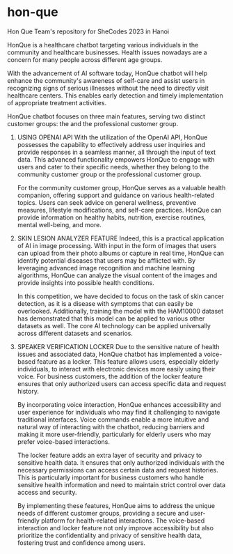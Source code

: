 # hon-que
Hon Que Team's repository for SheCodes 2023 in Hanoi

HonQue is a healthcare chatbot targeting various individuals in the community and healthcare businesses. Health issues nowadays are a concern for many people across different age groups.

With the advancement of AI software today, HonQue chatbot will help enhance the community's awareness of self-care and assist users in recognizing signs of serious illnesses without the need to directly visit healthcare centers. This enables early detection and timely implementation of appropriate treatment activities.

HonQue chatbot focuses on three main features, serving two distinct customer groups: the  and the professional customer group.


1. USING OPENAI API
   With the utilization of the OpenAI API, HonQue possesses the capability to effectively address      user inquiries and provide responses in a seamless manner, all through the input of text data.      This advanced functionality empowers HonQue to engage with users and cater to their specific        needs, whether they belong to the community customer group or the professional customer group.
  
   For the community customer group, HonQue serves as a valuable health companion, offering            support and guidance on various health-related topics. Users can seek advice on general             wellness, preventive measures, lifestyle modifications, and self-care practices. HonQue can         provide information on healthy habits, nutrition, exercise routines, mental well-being, and more.

2. SKIN LESION ANALYZER FEATURE
   Indeed, this is a practical application of AI in image processing. With input in the form of        images that users can upload from their photo albums or capture in real time, HonQue can            identify potential diseases that users may be afflicted with. By leveraging advanced image          recognition and machine learning algorithms, HonQue can analyze the visual content of the images    and provide insights into possible health conditions.

   In this competition, we have decided to focus on the task of skin cancer detection, as it is a      disease with symptoms that can easily be overlooked. Additionally, training the model with the      HAM10000 dataset has demonstrated that this model can be applied to various other datasets as       well. The core AI technology can be applied universally across different datasets and scenarios.

3. SPEAKER VERIFICATION LOCKER
   Due to the sensitive nature of health issues and associated data, HonQue chatbot has implemented    a voice-based feature as a locker. This feature allows users, especially elderly individuals, to    interact with electronic devices more easily using their voice. For business customers, the         addition of the locker feature ensures that only authorized users can access specific data and      request history.

   By incorporating voice interaction, HonQue enhances accessibility and user experience for           individuals who may find it challenging to navigate traditional interfaces. Voice commands          enable a more intuitive and natural way of interacting with the chatbot, reducing barriers and      making it more user-friendly, particularly for elderly users who may prefer voice-based             interactions.

   The locker feature adds an extra layer of security and privacy to sensitive health data. It         ensures that only authorized individuals with the necessary permissions can access certain data     and request histories. This is particularly important for business customers who handle             sensitive health information and need to maintain strict control over data access and security.

   By implementing these features, HonQue aims to address the unique needs of different customer       groups, providing a secure and user-friendly platform for health-related interactions. The voice-based interaction and locker feature not only improve accessibility but also prioritize the             confidentiality and privacy of sensitive health data, fostering trust and confidence among users.
